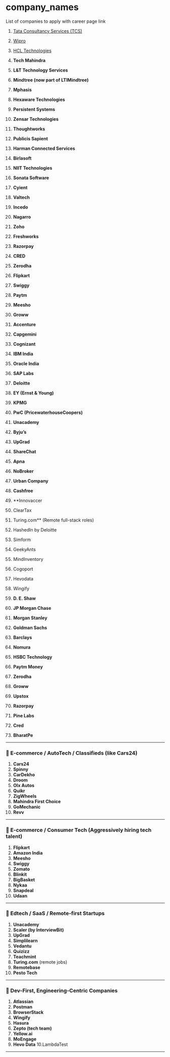 # company_names
List of companies to apply  with career page link

1. [Tata Consultancy Services (TCS)](https://ibegin.tcs.com/candidate/)
2. [Wipro](https://careers.wipro.com/)
3. [HCL Technologies](https://www.hcltech.com/careers/careers-in-india#job-openings)
4. **Tech Mahindra**
5. **L\&T Technology Services**
6. **Mindtree (now part of LTIMindtree)**
7. **Mphasis**
8. **Hexaware Technologies**
9. **Persistent Systems**
10. **Zensar Technologies**

11. **Thoughtworks**
12. **Publicis Sapient**
13. **Harman Connected Services**
14. **Birlasoft**
15. **NIIT Technologies**
16. **Sonata Software**
17. **Cyient**
18. **Valtech**
19. **Incedo**
20. **Nagarro**


21. **Zoho**
22. **Freshworks**
23. **Razorpay**
24. **CRED**
25. **Zerodha**
26. **Flipkart**
27. **Swiggy**
28. **Paytm**
29. **Meesho**
30. **Groww**

31. **Accenture**
32. **Capgemini**
33. **Cognizant**
34. **IBM India**
35. **Oracle India**
36. **SAP Labs**
37. **Deloitte**
38. **EY (Ernst & Young)**
39. **KPMG**
40. **PwC (PricewaterhouseCoopers)**

41. **Unacademy**
42. **Byju’s**
43. **UpGrad**
44. **ShareChat**
45. **Apna**
46. **NoBroker**
47. **Urban Company**
48. **Cashfree**
49. **Innovaccer
50. ClearTax

51. Turing.com** (Remote full-stack roles)
52. HashedIn by Deloitte
53. Simform
54. GeekyAnts
55. MindInventory
56. Cogoport
57. Hevodata
58. Wingify

61. **D. E. Shaw**
62. **JP Morgan Chase**
63. **Morgan Stanley**
64. **Goldman Sachs**
65. **Barclays**
66. **Nomura**
67. **HSBC Technology**
68. **Paytm Money**
69. **Zerodha**
70. **Groww**
11. **Upstox**
12. **Razorpay**
13. **Pine Labs**
14. **Cred**
15. **BharatPe**

---

### 🚗 E-commerce / AutoTech / Classifieds (like Cars24)

1. **Cars24**
2. **Spinny**
3. **CarDekho**
4. **Droom**
5. **Olx Autos**
6. **Quikr**
7. **ZigWheels**
8. **Mahindra First Choice**
9. **GoMechanic**
10. **Revv**

---

### 🛒 E-commerce / Consumer Tech (Aggressively hiring tech talent)

1. **Flipkart**
2. **Amazon India**
3. **Meesho**
4. **Swiggy**
5. **Zomato**
6. **Blinkit**
7. **BigBasket**
8. **Nykaa**
9. **Snapdeal**
10. **Udaan**

---

### 🧠 Edtech / SaaS / Remote-first Startups

1. **Unacademy**
2. **Scaler (by InterviewBit)**
3. **UpGrad**
4. **Simplilearn**
5. **Vedantu**
6. **Quizizz**
7. **Teachmint**
8. **Turing.com** (remote jobs)
9. **Remotebase**
10. **Pesto Tech**

---

### 🔧 Dev-First, Engineering-Centric Companies

1. **Atlassian**
2. **Postman**
3. **BrowserStack**
4. **Wingify**
5. **Hasura**
6. **Zepto (tech team)**
7. **Yellow\.ai**
8. **MoEngage**
9. **Hevo Data**
10.LambdaTest

---





